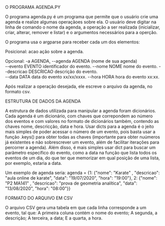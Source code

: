 O PROGRAMA AGENDA.PY

O programa agenda.py é um programa que permite que o usuário crie uma agenda e realize algumas operaçãoes sobre ela. O usuário deve digitar na linha de comando o nome da agenda, a operação a ser realizada (inicializar, criar, alterar, remover e listar) e o argumentos necessários para a operção. 

O programa usa o argparse para receber cada um dos elementos:

Posicional:
acao                  ação sobre a agenda.

Opcional:
-a AGENDA, --agenda AGENDA (nome de sua agenda)                   
--evento EVENTO       identificador do evento.
--nome NOME           nome do evento.
--descricao DESCRICAO descrição do evento.                  
--data DATA           data do evento xx/xx/xxxx.
--hora HORA           hora do evento xx:xx.

Após realizar a operação desejada, ele escreve o arquivo da agenda, no formato csv. 


ESTRUTURA DE DADOS DA AGENDA

A estrutura de dados utilizada para manipular a agenda foram dicionários. Cada agenda é um dicionário, com chaves que correpondem ao número dos eventos e com valores no formato de dicionários também, contendo as chaves nome, descricção, data e hora. Usar dicts para a agenda é o jeito mais simples de poder acessar o número de um evento, pois basta usar a função .keys() para obter todas as chaves (importante para obter nuúmeros já existentes e não sobrescrever um evento, além de facilitar iterações para percorrer a agenda). Além disso, é mais simples usar dict para buscar um parâmetro específico do evento, como a data na função que lista todos os eventos de um dia, do que ter que memorizar em qual posição de uma lista, por exemplo, estaria a data.

Um exemplo de agenda seria:
agenda = {1: {"nome": "Karate" , "descricao": "aula online de karate", "data": "19/07/2020", "hora": "19:00"}, 2: {"nome": "P2 MA141" , "descricao": "prova de geometria analítica", "data": "13/08/2020", "hora": "08:00"}}

FORMATO DO ARQUIVO EM CSV

O arquivo CSV gera uma tabela em que cada linha corresponde a um evento, tal que:
A primeira coluna contém o nome do evento;
A segunda, a descrição;
A terceira, a data;
E a quarta, a hora. 





